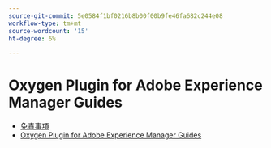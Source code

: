 ```yaml
---
source-git-commit: 5e0584f1bf0216b8b00f00b9fe46fa682c244e08
workflow-type: tm+mt
source-wordcount: '15'
ht-degree: 6%

---
```

# Oxygen Plugin for Adobe Experience Manager Guides

- [免責事項](rebranding-disclaimer.md)
- [Oxygen Plugin for Adobe Experience Manager Guides](use-aem-connector.md)


